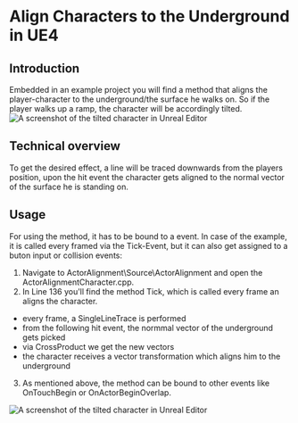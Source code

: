# Align Characters to the Underground in UE4

## Introduction
Embedded in an example project you will find a method that aligns the player-character to the underground/the surface he walks on. So if the player walks up a ramp, the character will be accordingly tilted.
![A screenshot of the tilted character in Unreal Editor](http://i.imgur.com/PjJDX3q.jpg)

## Technical overview
To get the desired effect, a line will be traced downwards from the players position, upon the hit event the character gets aligned to the normal vector of the surface he is standing on.

## Usage
For using the method, it has to be bound to a event. In case of the example, it is called every framed via the Tick-Event, but it can also get assigned to a buton input or collision events:

1. Navigate to ActorAlignment\Source\ActorAlignment and open the ActorAlignmentCharacter.cpp.
2. In Line 136 you'll find the method Tick, which is called every frame an aligns the character.
  - every frame, a SingleLineTrace is performed
  - from the following hit event, the normmal vector of the underground gets picked
  - via CrossProduct we get the new vectors
  - the character receives a vector transformation which aligns him to the underground
3. As mentioned above, the method can be bound to other events like OnTouchBegin or OnActorBeginOverlap.

![A screenshot of the tilted character in Unreal Editor](http://i.imgur.com/xK43YyH.jpg)



